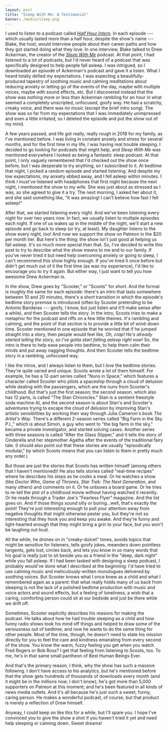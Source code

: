 ```yaml
---
layout: post
title: "Sleep With Me: A Testimonial"
banner: /media/sleep.png
---
```


I used to listen to a podcast called [_Half Hour Intern_](http://www.halfhourintern.com/). In each episode --- which usually lasted more than a half hour, despite the show's name --- Blake, the host, would interview people about their career paths and how they got started doing what they love. In one interview, Blake talked to Drew Ackerman, the creator of the [_Sleep With Me_](https://www.sleepwithmepodcast.com/) podcast. At that point, I had listened to a lot of podcasts, but I'd never heard of a podcast that was specifically designed to help people fall asleep. I was intrigued, so I downloaded an episode of Ackerman's podcast and gave it a listen. What I heard totally defied my expectations. I was expecting a beautifully-produced tapestry of soothing music and calming meditations about reducing anxiety or letting go of the events of the day, maybe with multiple voices, maybe with sound effects, etc. But I discovered instead that the show was nothing more or less than Ackerman rambling for an hour in what seemed a completely unscripted, unfocused, goofy way. He had a scratchy, creaky voice, and there was no music (except the brief intro song). The show was so far from my expectations that I was immediately unimpressed and even a little irritated, so I deleted the episode and put the show out of my mind.

A few years passed, and life got really, really rough in 2018 for my family, as I've mentioned before. I was living in constant anxiety and stress for several months, and for the first time in my life, I was having real trouble sleeping. I decided to go looking for podcasts that might help, and _Sleep With Me_ was mentioned everywhere I looked as being a fantastic sleep podcast. At that point, I only vaguely remembered that I'd checked out the show once before, but I was desperate to try anything, so I subscribed to it. At bedtime that night, I picked a random episode and started listening. And despite my low expectations, my anxiety ebbed away, and I fell asleep within minutes. I think I must've listened with headphones that first night because the next night, I mentioned the show to my wife. She was just about as stressed as I was, so she agreed to give it a try. The next morning, I asked her about it, and she said something like, "It was amazing! I can't believe how fast I fell asleep!"

After that, we started listening every night. And we've been listening every night for over two years now. In fact, we usually listen to multiple episodes each night. If one of us wakes up in the middle of the night, we'll start a new episode and go back to sleep (or try, at least). My daughter listens to the show every night, too! And now we support the show on Patreon in the $20 per month tier. But here's the thing: the show isn't just good at helping us fall asleep. It's so much more special than that. So, I've decided to write this post to try to describe what the show means to me and to our family. If you've never tried it but need help overcoming anxiety or going to sleep, I can't recommend this show highly enough. If you've tried it once before but didn't get much out of it the first time (as was my experience), I'd like to encourage you to try it again. But either way, I just want to tell you how awesome Drew Ackerman is.

In the show, Drew goes by "Scooter," or "Scoots" for short. And the format is roughly the same for each episode: there's an intro that lasts somewhere between 10 and 20 minutes, there's a short transition in which the episode's bedtime story premise is introduced (often by Scooter pretending to be Antonio Banderas --- goofy, I know, but just listen and it'll make sense after a while), and then Scooter tells the story. In the intro, Scoots tries to make a metaphor for the podcast and riffs on a few little themes. It's rambling and calming, and the point of that section is to provide a little bit of wind-down time. Scooter mentioned in one episode that he worried that if he jumped straight into a story, then people would feel like, _Oh, crap! He's already started telling the story, so I've gotta start falling asleep right now!_ So, the intro is there to help ease people into bedtime, to help them calm their minds and put away nagging thoughts. And then Scooter tells the bedtime story in a rambling, unfocused way.

I like the intros, and I always listen to them, but I _love_ the bedtime stories. They're quite varied and unique. Scoots wrote a lot of them himself. For example, he has a 12-part series called "Nuns in Space," which features a character called Scooter who pilots a spaceship through a cloud of delusion while dealing with the passengers, which are the nuns from Scooter's childhood. But that's just the first season; the second season, which also has 12 parts, is called "The Stan Chronicles." Stan is a sentient freestyle soda machine AI, and the second season is about Stan's and Scooter's adventures trying to escape the cloud of delusion by improving Stan's artistic sensibilities by working their way through Julia Cameron's book _The Artist's Way_. There's a different 2-season series called "Big Farm in the Sky P.I.," which is about Simon, a guy who went to "the big farm in the sky," became a private investigator, and started solving cases. Another series with three seasons is called "After the Glass Slipper," and it tells the story of Cinderella and her stepmother Agatha after the events of the traditional fairy tale. (I should also point out that these stories are usually "episodically modular," by which Scoots means that you can listen to them in pretty much any order.)

But those are just the stories that Scoots has written himself (among others that I haven't mentioned)! He also tells stories called "real-time recipes" where he describes his steps as he cooks a meal. Or he watches a show (like _Doctor Who_, _Game of Thrones_, _Star Trek: The Next Generation_, and many others) and comments on it. Or he unboxes a board game. Or he tries to re-tell the plot of a childhood movie without having watched it recently. Or he reads through a Trader Joe's "Fearless Flyer" magazine. And the list goes on. And if those things sound silly or boring...well, that's exactly the point! They're just interesting enough to pull your attention away from negative thoughts that might otherwise pester you, but they're not so interesting that they hook you and keep you awake. And they're funny and light-hearted enough that they might bring a grin to your face, but you won't be laughing out loud.

All the while, he drones on in "creaky-dulcet" tones, avoids topics that might be sensitive for listeners, tells goofy jokes, meanders down pointless tangents, gets lost, circles back, and lets you know in so many words that his goal is really just to sit beside you as a friend in the "deep, dark night" while you fall asleep. If I had been tasked with designing a sleep podcast, I probably would've done what I described at the beginning: I'd have tried to use calming music and meticulously-written monologues delivered by soothing voices. But Scooter knows what I once knew as a child and what I remembered again as a parent: that what really holds many of us back from sleeping is not the lack of a polished bedtime production with music and voice actors and sound effects, but a feeling of loneliness, a wish that a caring, comforting person could sit at our bedside and just be there while we drift off.

Sometimes, Scooter explicitly describes his reasons for making the podcast. He talks about how he had trouble sleeping as a child and how funny radio shows took his mind off things and helped to draw some of the seriousness out of bedtime; and now he wants to do the same thing for other people. Most of the time, though, he doesn't need to state his mission directly for you to feel the care and kindness emanating from every second of the show. You know the warm, fuzzy feeling you get when you watch Fred Rogers or Bob Ross? I get that feeling from listening to Scoots, too. To me, he's in that same small pantheon of Best Human Beings Ever.

And that's the primary reason, I think, why the show has such a massive following. I don't have access to his analytics, but he's mentioned before that the show gets hundreds of thousands of downloads every month (and it might be in the millions now; I don't know); he's got more than 5,000 supporters on Patreon at this moment; and he's been featured in all kinds of news media outlets. And it's all because he's just such a sweet, funny, caring person. He makes a wonderful podcast, of course, but that product is merely a reflection of Drew himself.

Anyway, I could keep on like this for a while, but I'll spare you. I hope I've convinced you to give the show a shot if you haven't tried it yet and need help sleeping or calming down. Sweet dreams!
